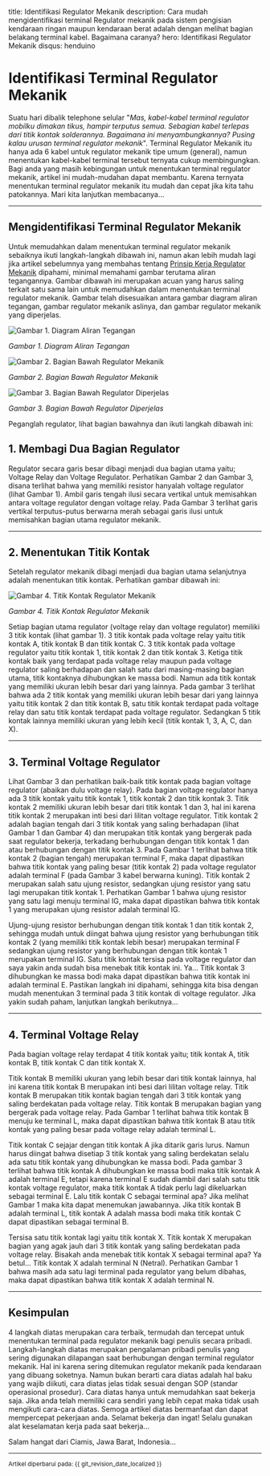 title: Identifikasi Regulator Mekanik
description: Cara mudah mengidentifikasi terminal Regulator mekanik pada sistem pengisian kendaraan ringan maupun kendaraan berat adalah dengan melihat bagian belakang terminal kabel. Bagaimana caranya?
hero: Identifikasi Regulator Mekanik
disqus: henduino

# Identifikasi Terminal Regulator Mekanik

Suatu hari dibalik telephone selular "*Mas, kabel-kabel terminal regulator mobilku dimakan tikus, hampir terputus semua. Sebagian kabel terlepas dari titik kontak solderannya. Bagaimana ini menyambungkannya? Pusing kalau urusan terminal regulator mekanik*". Terminal Regulator Mekanik itu hanya ada 6 kabel untuk regulator mekanik tipe umum (general), namun menentukan kabel-kabel terminal tersebut ternyata cukup membingungkan. Bagi anda yang masih kebingungan untuk menentukan terminal regulator mekanik, artikel ini mudah-mudahan dapat membantu. Karena ternyata menentukan terminal regulator mekanik itu mudah dan cepat jika kita tahu patokannya. Mari kita lanjutkan membacanya...

***

## Mengidentifikasi Terminal Regulator Mekanik

Untuk memudahkan dalam menentukan terminal regulator mekanik sebaiknya ikuti langkah-langkah dibawah ini, namun akan lebih mudah lagi jika artikel sebelumnya yang membahas tentang [Prinsip Kerja Regulator Mekanik](prinsip-regulator-mekanik.md) dipahami, minimal memahami gambar terutama aliran tegangannya.
Gambar dibawah ini merupakan acuan yang harus saling terkait satu sama lain untuk memudahkan dalam menentukan terminal regulator mekanik. Gambar telah disesuaikan antara gambar diagram aliran tegangan, gambar regulator mekanik aslinya, dan gambar regulator mekanik yang diperjelas.

![Gambar 1. Diagram Aliran Tegangan](./images/01-igs-off-en-off.jpg)

*Gambar 1. Diagram Aliran Tegangan*

![Gambar 2. Bagian Bawah Regulator Mekanik](./images/02a-Terminal-Regulator.jpg)

*Gambar 2. Bagian Bawah Regulator Mekanik*

![Gambar 3. Bagian Bawah Regulator Diperjelas](./images/02b-Terminal-Regulator.jpg)

*Gambar 3. Bagian Bawah Regulator Diperjelas*

Peganglah regulator, lihat bagian bawahnya dan ikuti langkah dibawah ini:

## 1. Membagi Dua Bagian Regulator

Regulator secara garis besar dibagi menjadi dua bagian utama yaitu; Voltage Relay dan Voltage Regulator. Perhatikan Gambar 2 dan Gambar 3, disana terlihat bahwa yang memiliki resistor hanyalah voltage regulator (lihat Gambar 1). Ambil garis tengah ilusi secara vertikal untuk memisahkan antara voltage regulator dengan voltage relay. Pada Gambar 3 terlihat garis vertikal terputus-putus berwarna merah sebagai garis ilusi untuk memisahkan bagian utama regulator mekanik.

***

## 2. Menentukan Titik Kontak

Setelah regulator mekanik dibagi menjadi dua bagian utama selanjutnya adalah menentukan titik kontak. Perhatikan gambar dibawah ini:

![Gambar 4. Titik Kontak Regulator Mekanik](./images/03-titik-kontak.jpg)

*Gambar 4. Titik Kontak Regulator Mekanik*

Setiap bagian utama regulator (voltage relay dan voltage regulator) memiliki 3 titik kontak (lihat gambar 1). 3 titik kontak pada voltage relay yaitu titik kontak A, titik kontak B dan titik kontak C. 3 titik kontak pada voltage regulator yaitu titik kontak 1, titik kontak 2 dan titik kontak 3. Ketiga titik kontak baik yang terdapat pada voltage relay maupun pada voltage regulator saling berhadapan dan salah satu dari masing-masing bagian utama, titik kontaknya dihubungkan ke massa bodi. Namun ada titik kontak yang memiliki ukuran lebih besar dari yang lainnya. Pada gambar 3 terlihat bahwa ada 2 titik kontak yang memiliki ukuran lebih besar dari yang lainnya yaitu titik kontak 2 dan titik kontak B, satu titik kontak terdapat pada voltage relay dan satu titik kontak terdapat pada voltage regulator. Sedangkan 5 titik kontak lainnya memiliki ukuran yang lebih kecil (titik kontak 1, 3, A, C, dan X).

***

## 3. Terminal Voltage Regulator

Lihat Gambar 3 dan perhatikan baik-baik titik kontak pada bagian voltage regulator (abaikan dulu voltage relay). Pada bagian voltage regulator hanya ada 3 titik kontak yaitu titik kontak 1, titik kontak 2 dan titik kontak 3.
Titik kontak 2 memiliki ukuran lebih besar dari titik kontak 1 dan 3, hal ini karena titik kontak 2 merupakan inti besi dari lilitan voltage regulator. Titik kontak 2 adalah bagian tengah dari 3 titik kontak yang saling berhadapan (lihat Gambar 1 dan Gambar 4) dan merupakan titik kontak yang bergerak pada saat regulator bekerja, terkadang berhubungan dengan titik kontak 1 dan atau berhubungan dengan titik kontak 3. Pada Gambar 1 terlihat bahwa titik kontak 2 (bagian tengah) merupakan terminal F, maka dapat dipastikan bahwa titik kontak yang paling besar (titik kontak 2) pada voltage regulator adalah terminal F (pada Gambar 3 kabel berwarna kuning).
Titik kontak 2 merupakan salah satu ujung resistor, sedangkan ujung resistor yang satu lagi merupakan titik kontak 1. Perhatikan Gambar 1 bahwa ujung resistor yang satu lagi menuju terminal IG, maka dapat dipastikan bahwa titik kontak 1 yang merupakan ujung resistor adalah terminal IG.

Ujung-ujung resistor berhubungan dengan titik kontak 1 dan titik kontak 2, sehingga mudah untuk diingat bahwa ujung resistor yang berhubungan titik kontak 2 (yang memiliki titik kontak lebih besar) merupakan terminal F sedangkan ujung resistor yang berhubungan dengan titik kontak 1 merupakan terminal IG.
Satu titik kontak tersisa pada voltage regulator dan saya yakin anda sudah bisa menebak titik kontak ini. Ya... Titik kontak 3 dihubungkan ke massa bodi maka dapat dipastikan bahwa titik kontak ini adalah terminal E.
Pastikan langkah ini dipahami, sehingga kita bisa dengan mudah menentukan 3 terminal pada 3 titik kontak di voltage regulator. Jika yakin sudah paham, lanjutkan langkah berikutnya...

***

## 4. Terminal Voltage Relay

Pada bagian voltage relay terdapat 4 titik kontak yaitu; titik kontak A, titik kontak B, titik kontak C dan titik kontak X.

Titik kontak B memiliki ukuran yang lebih besar dari titik kontak lainnya, hal ini karena titik kontak B merupakan inti besi dari lilitan voltage relay. Titik kontak B merupakan titik kontak bagian tengah dari 3 titik kontak yang saling berdekatan pada voltage relay. Titik kontak B merupakan bagian yang bergerak pada voltage relay. Pada Gambar 1 terlihat bahwa titik kontak B menuju ke terminal L, maka dapat dipastikan bahwa titik kontak B atau titik kontak yang paling besar pada voltage relay adalah terminal L.

Titik kontak C sejajar dengan titik kontak A jika ditarik garis lurus. Namun harus diingat bahwa disetiap 3 titik kontak yang saling berdekatan selalu ada satu titik kontak yang dihubungkan ke massa bodi. Pada gambar 3 terlihat bahwa titik kontak A dihubungkan ke massa bodi maka titik kontak A adalah terminal E, tetapi karena terminal E sudah diambil dari salah satu titik kontak voltage regulator, maka titik kontak A tidak perlu lagi dikeluarkan sebagai terminal E. Lalu titik kontak C sebagai terminal apa? Jika melihat Gambar 1 maka kita dapat menemukan jawabannya. Jika titik kontak B adalah terminal L, titik kontak A adalah massa bodi maka titik kontak C dapat dipastikan sebagai terminal B.

Tersisa satu titik kontak lagi yaitu titik kontak X. Titik kontak X merupakan bagian yang agak jauh dari 3 titik kontak yang saling berdekatan pada voltage relay. Bisakah anda menebak titik kontak X sebagai terminal apa? Ya betul... Titik kontak X adalah terminal N (Netral). Perhatikan Gambar 1 bahwa masih ada satu lagi terminal pada regulator yang belum dibahas, maka dapat dipastikan bahwa titik kontak X adalah terminal N.

***

## Kesimpulan

4 langkah diatas merupakan cara terbaik, termudah dan tercepat untuk menentukan terminal pada regulator mekanik bagi penulis secara pribadi. Langkah-langkah diatas merupakan pengalaman pribadi penulis yang sering digunakan dilapangan saat berhubungan dengan terminal regulator mekanik. Hal ini karena sering ditemukan regulator mekanik pada kendaraan yang dibuang soketnya. Namun bukan berarti cara diatas adalah hal baku yang wajib diikuti, cara diatas jelas tidak sesuai dengan SOP (standar operasional prosedur). Cara diatas hanya untuk memudahkan saat bekerja saja. Jika anda telah memiliki cara sendiri yang lebih cepat maka tidak usah mengikuti cara-cara diatas.
Semoga artikel diatas bermanfaat dan dapat mempercepat pekerjaan anda. Selamat bekerja dan ingat! Selalu gunakan alat keselamatan kerja pada saat bekerja...

Salam hangat dari Ciamis, Jawa Barat, Indonesia...

***

<small>Artikel diperbarui pada: {{ git_revision_date_localized }}</small>